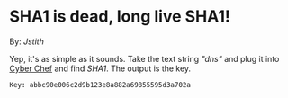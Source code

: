 __SHA1 is dead, long live SHA1!__
=================================

By: _Jstith_

Yep, it's as simple as it sounds. Take the text string _"dns"_ and plug it into [Cyber Chef](https://gchq.github.io/CyberChef/) and find _SHA1_. The output is the key.

``` 
Key: abbc90e006c2d9b123e8a882a69855595d3a702a
```
